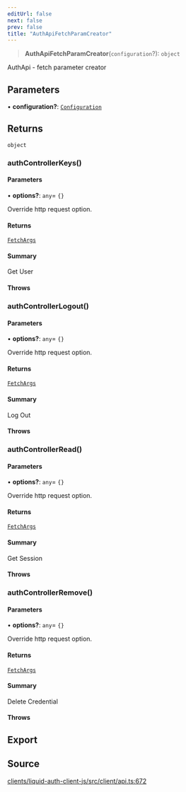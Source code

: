 ```yaml
---
editUrl: false
next: false
prev: false
title: "AuthApiFetchParamCreator"
---
```


> **AuthApiFetchParamCreator**(`configuration`?): `object`

AuthApi - fetch parameter creator

## Parameters

• **configuration?**: [`Configuration`](/reference/typescript/auth/client/classes/configuration/)

## Returns

`object`

### authControllerKeys()

#### Parameters

• **options?**: `any`= `{}`

Override http request option.

#### Returns

[`FetchArgs`](/reference/typescript/auth/client/interfaces/fetchargs/)

#### Summary

Get User

#### Throws

### authControllerLogout()

#### Parameters

• **options?**: `any`= `{}`

Override http request option.

#### Returns

[`FetchArgs`](/reference/typescript/auth/client/interfaces/fetchargs/)

#### Summary

Log Out

#### Throws

### authControllerRead()

#### Parameters

• **options?**: `any`= `{}`

Override http request option.

#### Returns

[`FetchArgs`](/reference/typescript/auth/client/interfaces/fetchargs/)

#### Summary

Get Session

#### Throws

### authControllerRemove()

#### Parameters

• **options?**: `any`= `{}`

Override http request option.

#### Returns

[`FetchArgs`](/reference/typescript/auth/client/interfaces/fetchargs/)

#### Summary

Delete Credential

#### Throws

## Export

## Source

[clients/liquid-auth-client-js/src/client/api.ts:672](https://github.com/algorandfoundation/liquid-auth/blob/cec82e963bc03c2622fd80036d3c488643177b1a/clients/liquid-auth-client-js/src/client/api.ts#L672)
